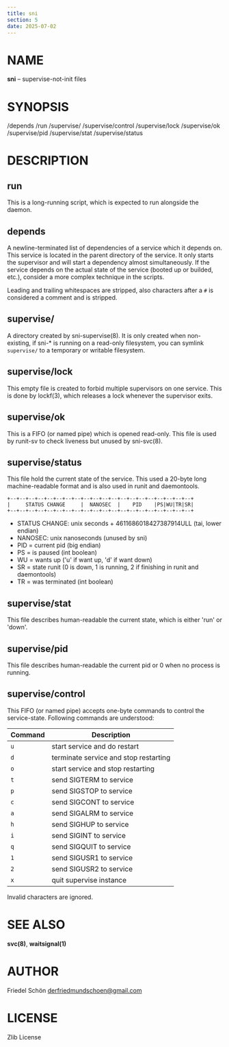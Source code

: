 ```yaml
---
title: sni
section: 5
date: 2025-07-02
---
```


# NAME

**sni** – supervise-not-init files

# SYNOPSIS

<service>/depends
<service>/run
<service>/supervise/
<service>/supervise/control
<service>/supervise/lock
<service>/supervise/ok
<service>/supervise/pid
<service>/supervise/stat
<service>/supervise/status

# DESCRIPTION

## run

This is a long-running script, which is expected to run alongside the daemon.

## depends

A newline-terminated list of dependencies of a service which it depends on. This service is located in the parent directory of the service. It only starts the supervisor and will start a dependency almost simultaneously. If the service depends on the actual state of the service (booted up or builded, etc.), consider a more complex technique in the scripts.

Leading and trailing whitespaces are stripped, also characters after a `#` is considered a comment and is stripped.

## supervise/

A directory created by sni-supervise(8). It is only created when non-existing, if sni-* is running on a read-only filesystem, you can symlink `supervise/` to a temporary or writable filesystem.

## supervise/lock

This empty file is created to forbid multiple supervisors on one service. This is done by lockf(3), which releases a lock whenever the supervisor exits.

## supervise/ok

This is a FIFO (or named pipe) which is opened read-only. This file is used by runit-sv to check liveness but unused by sni-svc(8).

## supervise/status

This file hold the current state of the service. This used a 20-byte long machine-readable format and is also used in runit and daemontools.

```
+--+--+--+--+--+--+--+--+--+--+--+--+--+--+--+--+--+--+--+--+
|     STATUS CHANGE     |  NANOSEC  |    PID    |PS|WU|TR|SR|
+--+--+--+--+--+--+--+--+--+--+--+--+--+--+--+--+--+--+--+--+
```

- STATUS CHANGE: unix seconds + 4611686018427387914ULL (tai, lower endian)
- NANOSEC: unix nanoseconds (unused by sni)
- PID = current pid (big endian)
- PS = is paused (int boolean)
- WU = wants up ('u' if want up, 'd' if want down)
- SR = state runit (0 is down, 1 is running, 2 if finishing in runit and daemontools)
- TR = was terminated (int boolean)

## supervise/stat

This file describes human-readable the current state, which is either 'run' or 'down'.

## supervise/pid

This file describes human-readable the current pid or 0 when no process is running.

## supervise/control

This FIFO (or named pipe) accepts one-byte commands to control the service-state. Following commands are understood:

| Command | Description                           |
| ------- | ------------------------------------- |
| `u`     | start service and do restart          |
| `d`     | terminate service and stop restarting |
| `o`     | start service and stop restarting     |
| `t`     | send SIGTERM to service               |
| `p`     | send SIGSTOP to service               |
| `c`     | send SIGCONT to service               |
| `a`     | send SIGALRM to service               |
| `h`     | send SIGHUP to service                |
| `i`     | send SIGINT to service                |
| `q`     | send SIGQUIT to service               |
| `1`     | send SIGUSR1 to service               |
| `2`     | send SIGUSR2 to service               |
| `x`     | quit supervise instance               |

Invalid characters are ignored.

# SEE ALSO

**svc(8)**, **waitsignal(1)**

# AUTHOR

Friedel Schön <derfriedmundschoen@gmail.com>

# LICENSE

Zlib License
